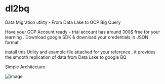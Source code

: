 # dl2bq
Data Migration utility - From Data Lake to GCP Big Query

Have your GCP Account ready -  trial account has around 300$ free for your learning .
Download google SDK & download your credentials in JSON format 

install this Utility and example file attached for your reference , it provides the smooth replication of data from Data Lake to google BQ


Simple Architecture 

![image](https://user-images.githubusercontent.com/88490443/128464099-c1f7b1c2-bfa0-40ee-9b46-6a71f05ddef2.png)


